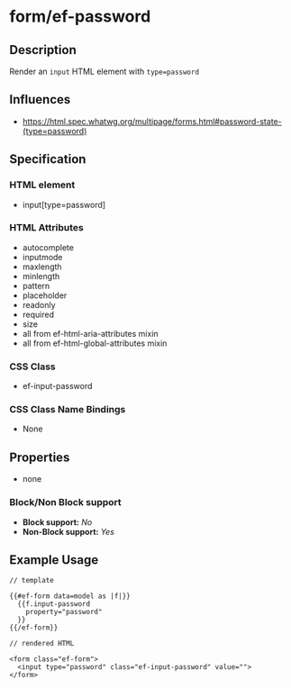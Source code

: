 # form/ef-password

## Description

Render an `input` HTML element with `type=password`



## Influences

* https://html.spec.whatwg.org/multipage/forms.html#password-state-(type=password)


## Specification

### HTML element

* input[type=password]


### HTML Attributes

* autocomplete
* inputmode
* maxlength
* minlength
* pattern
* placeholder
* readonly
* required
* size
* all from ef-html-aria-attributes mixin
* all from ef-html-global-attributes mixin


### CSS Class

* ef-input-password


### CSS Class Name Bindings

* None


## Properties

* none



### Block/Non Block support

* **Block support:** *No*
* **Non-Block support:** *Yes*


## Example Usage

```
// template

{{#ef-form data=model as |f|}}
  {{f.input-password
    property="password"
  }}
{{/ef-form}}

// rendered HTML

<form class="ef-form">
  <input type="password" class="ef-input-password" value="">
</form>
```
